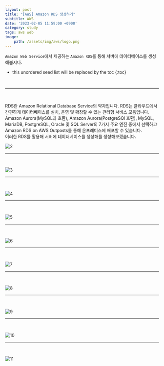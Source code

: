```yaml
---
layout: post
title: "[AWS] Amazon RDS 생성하기"
subtitle: AWS
date: '2023-02-05 11:59:00 +0900'
category: study
tags: aws web
image:
    path: /assets/img/aws/logo.png
---
```


`Amazon Web Service`에서 제공하는 `Amazon RDS`를 통해 서버에 데이터베이스를 생성해봅시다.

<!--more-->

* this unordered seed list will be replaced by the toc
{:toc}


<br>
<hr/>
<br>

RDS란 Amazon Relational Database Service의 약자입니다. RDS는 클라우드에서 간편하게 데이터베이스를 설치, 운영 및 확장할 수 있는 관리형 서비스 모음입니다. <br> Amazon Aurora(MySQL과 호환), Amazon Aurora(PostgreSQl 호환), MySQL, MariaDB, PostgreSQL, Oracle 및 SQL Server의 7가지 주요 엔진 중에서 선택하고 Amazon RDS on AWS Outposts를 통해 온프레미스에 배포할 수 있습니다.<br>
이러한 RDS를 활용해 서버에 데이터베이스를 생성해를 생성해보겠습니다.

![2](/assets/img/aws/2023-02-05_[AWS]_Amazon_RDS_생성하기/1.PNG)<br>

---
<br>

![3](/assets/img/aws/2023-02-05_[AWS]_Amazon_RDS_생성하기/2.PNG)<br>

---
<br>

![4](/assets/img/aws/2023-02-05_[AWS]_Amazon_RDS_생성하기/3.PNG)<br>

---
<br>

![5](/assets/img/aws/2023-02-05_[AWS]_Amazon_RDS_생성하기/4.PNG)<br>

---
<br>

![6](/assets/img/aws/2023-02-05_[AWS]_Amazon_RDS_생성하기/5.PNG)<br>

---
<br>

![7](/assets/img/aws/2023-02-05_[AWS]_Amazon_RDS_생성하기/6.PNG)<br>

---
<br>

![8](/assets/img/aws/2023-02-05_[AWS]_Amazon_RDS_생성하기/7.PNG)<br>

---
<br>

![9](/assets/img/aws/2023-02-05_[AWS]_Amazon_RDS_생성하기/8.PNG)<br>

---
<br>

![10](/assets/img/aws/2023-02-05_[AWS]_Amazon_RDS_생성하기/9.PNG)<br>

---
<br>

![11](/assets/img/aws/2023-02-05_[AWS]_Amazon_RDS_생성하기/10.PNG)<br>